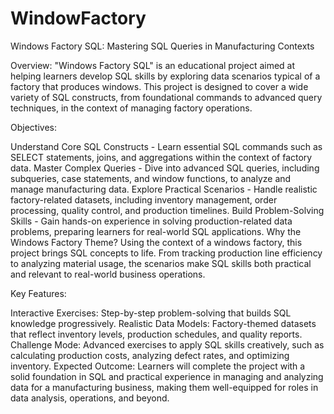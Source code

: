 # WindowFactory
Windows Factory SQL: Mastering SQL Queries in Manufacturing Contexts

Overview: "Windows Factory SQL" is an educational project aimed at helping learners develop SQL skills by exploring data scenarios typical of a factory that produces windows. This project is designed to cover a wide variety of SQL constructs, from foundational commands to advanced query techniques, in the context of managing factory operations.

Objectives:

Understand Core SQL Constructs - Learn essential SQL commands such as SELECT statements, joins, and aggregations within the context of factory data.
Master Complex Queries - Dive into advanced SQL queries, including subqueries, case statements, and window functions, to analyze and manage manufacturing data.
Explore Practical Scenarios - Handle realistic factory-related datasets, including inventory management, order processing, quality control, and production timelines.
Build Problem-Solving Skills - Gain hands-on experience in solving production-related data problems, preparing learners for real-world SQL applications.
Why the Windows Factory Theme? Using the context of a windows factory, this project brings SQL concepts to life. From tracking production line efficiency to analyzing material usage, the scenarios make SQL skills both practical and relevant to real-world business operations.

Key Features:

Interactive Exercises: Step-by-step problem-solving that builds SQL knowledge progressively.
Realistic Data Models: Factory-themed datasets that reflect inventory levels, production schedules, and quality reports.
Challenge Mode: Advanced exercises to apply SQL skills creatively, such as calculating production costs, analyzing defect rates, and optimizing inventory.
Expected Outcome: Learners will complete the project with a solid foundation in SQL and practical experience in managing and analyzing data for a manufacturing business, making them well-equipped for roles in data analysis, operations, and beyond.